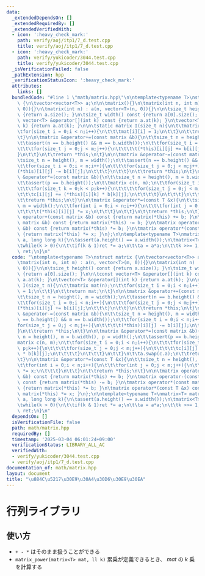 ```yaml
---
data:
  _extendedDependsOn: []
  _extendedRequiredBy: []
  _extendedVerifiedWith:
  - icon: ':heavy_check_mark:'
    path: verify/aoj/itp1/7_d.test.cpp
    title: verify/aoj/itp1/7_d.test.cpp
  - icon: ':heavy_check_mark:'
    path: verify/yukicoder/3044.test.cpp
    title: verify/yukicoder/3044.test.cpp
  _isVerificationFailed: false
  _pathExtension: hpp
  _verificationStatusIcon: ':heavy_check_mark:'
  attributes:
    links: []
  bundledCode: "#line 1 \"math/matrix.hpp\"\n\ntemplate<typename T>\nstruct matrix\
    \ {\n\tvector<vector<T>> a;\n\n\tmatrix(){}\n\tmatrix(int n, int m) : a(n, vector<T>(m,\
    \ 0)){}\n\tmatrix(int n) : a(n, vector<T>(n, 0)){}\n\n\tsize_t height() const\
    \ {return a.size(); }\n\tsize_t width() const {return a[0].size(); }\n\n\tconst\
    \ vector<T> &operator[](int k) const {return a.at(k); }\n\tvector<T> &operator[](int\
    \ k) {return a.at(k); }\n\n\tstatic matrix I(size_t n){\n\t\tmatrix mat(n);\n\t\
    \tfor(size_t i = 0;i < n;i++){\n\t\t\tmat[i][i] = 1;\n\t\t}\n\t\treturn mat;\n\
    \t}\n\n\tmatrix &operator+=(const matrix &b){\n\t\tsize_t n = height(), m = width();\n\
    \t\tassert(n == b.height() && m == b.width());\n\t\tfor(size_t i = 0;i < n;i++){\n\
    \t\t\tfor(size_t j = 0;j < m;j++){\n\t\t\t\t(*this)[i][j] += b[i][j];\n\t\t\t\
    }\n\t\t}\n\t\treturn *this;\n\t}\n\n\tmatrix &operator-=(const matrix &b){\n\t\
    \tsize_t n = height(), m = width();\n\t\tassert(n == b.height() && m == b.width());\n\
    \t\tfor(size_t i = 0;i < n;i++){\n\t\t\tfor(size_t j = 0;j < m;j++){\n\t\t\t\t\
    (*this)[i][j] -= b[i][j];\n\t\t\t}\n\t\t}\n\t\treturn *this;\n\t}\n\n\tmatrix\
    \ &operator*=(const matrix &b){\n\t\tsize_t n = height(), m = b.width(), p = width();\n\
    \t\tassert(p == b.height());\n\t\tmatrix c(n, m);\n\t\tfor(size_t i = 0;i < n;i++){\n\
    \t\t\tfor(size_t k = 0;k < p;k++){\n\t\t\t\tfor(size_t j = 0;j < m;j++){\n\t\t\
    \t\t\tc[i][j] += (*this)[i][k] * b[k][j];\n\t\t\t\t}\n\t\t\t}\n\t\t}\n\t\ta.swap(c.a);\n\
    \t\treturn *this;\n\t}\n\n\tmatrix &operator*=(const T &x){\n\t\tsize_t n = height(),\
    \ m = width();\n\t\tfor(int i = 0;i < n;i++){\n\t\t\tfor(int j = 0;j < m;j++){\n\
    \t\t\t\t(*this)[i][j] *= x;\n\t\t\t}\n\t\t}\n\t\treturn *this;\n\t}\n\n\tmatrix\
    \ operator+(const matrix &b) const {return matrix(*this) += b; }\n\tmatrix operator-(const\
    \ matrix &b) const {return matrix(*this) -= b; }\n\tmatrix operator*(const matrix\
    \ &b) const {return matrix(*this) *= b; }\n\tmatrix operator*(const T &x) const\
    \ {return matrix(*this) *= x; }\n};\n\ntemplate<typename T>\nmatrix<T> matrix_power(matrix<T>\
    \ a, long long k){\n\tassert(a.height() == a.width());\n\tmatrix<T> ret = matrix<T>::I(a.height());\n\
    \twhile(k > 0){\n\t\tif(k & 1)ret *= a;\n\t\ta = a*a;\n\t\tk >>= 1;\n\t}\n\treturn\
    \ ret;\n}\n"
  code: "\ntemplate<typename T>\nstruct matrix {\n\tvector<vector<T>> a;\n\n\tmatrix(){}\n\
    \tmatrix(int n, int m) : a(n, vector<T>(m, 0)){}\n\tmatrix(int n) : a(n, vector<T>(n,\
    \ 0)){}\n\n\tsize_t height() const {return a.size(); }\n\tsize_t width() const\
    \ {return a[0].size(); }\n\n\tconst vector<T> &operator[](int k) const {return\
    \ a.at(k); }\n\tvector<T> &operator[](int k) {return a.at(k); }\n\n\tstatic matrix\
    \ I(size_t n){\n\t\tmatrix mat(n);\n\t\tfor(size_t i = 0;i < n;i++){\n\t\t\tmat[i][i]\
    \ = 1;\n\t\t}\n\t\treturn mat;\n\t}\n\n\tmatrix &operator+=(const matrix &b){\n\
    \t\tsize_t n = height(), m = width();\n\t\tassert(n == b.height() && m == b.width());\n\
    \t\tfor(size_t i = 0;i < n;i++){\n\t\t\tfor(size_t j = 0;j < m;j++){\n\t\t\t\t\
    (*this)[i][j] += b[i][j];\n\t\t\t}\n\t\t}\n\t\treturn *this;\n\t}\n\n\tmatrix\
    \ &operator-=(const matrix &b){\n\t\tsize_t n = height(), m = width();\n\t\tassert(n\
    \ == b.height() && m == b.width());\n\t\tfor(size_t i = 0;i < n;i++){\n\t\t\t\
    for(size_t j = 0;j < m;j++){\n\t\t\t\t(*this)[i][j] -= b[i][j];\n\t\t\t}\n\t\t\
    }\n\t\treturn *this;\n\t}\n\n\tmatrix &operator*=(const matrix &b){\n\t\tsize_t\
    \ n = height(), m = b.width(), p = width();\n\t\tassert(p == b.height());\n\t\t\
    matrix c(n, m);\n\t\tfor(size_t i = 0;i < n;i++){\n\t\t\tfor(size_t k = 0;k <\
    \ p;k++){\n\t\t\t\tfor(size_t j = 0;j < m;j++){\n\t\t\t\t\tc[i][j] += (*this)[i][k]\
    \ * b[k][j];\n\t\t\t\t}\n\t\t\t}\n\t\t}\n\t\ta.swap(c.a);\n\t\treturn *this;\n\
    \t}\n\n\tmatrix &operator*=(const T &x){\n\t\tsize_t n = height(), m = width();\n\
    \t\tfor(int i = 0;i < n;i++){\n\t\t\tfor(int j = 0;j < m;j++){\n\t\t\t\t(*this)[i][j]\
    \ *= x;\n\t\t\t}\n\t\t}\n\t\treturn *this;\n\t}\n\n\tmatrix operator+(const matrix\
    \ &b) const {return matrix(*this) += b; }\n\tmatrix operator-(const matrix &b)\
    \ const {return matrix(*this) -= b; }\n\tmatrix operator*(const matrix &b) const\
    \ {return matrix(*this) *= b; }\n\tmatrix operator*(const T &x) const {return\
    \ matrix(*this) *= x; }\n};\n\ntemplate<typename T>\nmatrix<T> matrix_power(matrix<T>\
    \ a, long long k){\n\tassert(a.height() == a.width());\n\tmatrix<T> ret = matrix<T>::I(a.height());\n\
    \twhile(k > 0){\n\t\tif(k & 1)ret *= a;\n\t\ta = a*a;\n\t\tk >>= 1;\n\t}\n\treturn\
    \ ret;\n}\n"
  dependsOn: []
  isVerificationFile: false
  path: math/matrix.hpp
  requiredBy: []
  timestamp: '2025-03-04 06:01:24+09:00'
  verificationStatus: LIBRARY_ALL_AC
  verifiedWith:
  - verify/yukicoder/3044.test.cpp
  - verify/aoj/itp1/7_d.test.cpp
documentation_of: math/matrix.hpp
layout: document
title: "\u884C\u5217\u30E9\u30A4\u30D6\u30E9\u30EA"
---
```


# 行列ライブラリ

## 使い方

- ``+ - *`` はそのまま扱うことができる
- ``matrix_power(matrix<T> mat, ll k)`` 累乗が定義できるとき、 $mat$ の $k$ 乗を計算する

